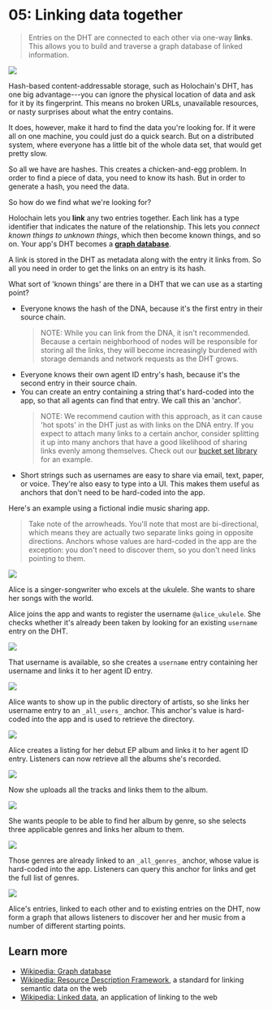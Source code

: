 # 05: Linking data together

> Entries on the DHT are connected to each other via one-way **links**. This allows you to build and traverse a graph database of linked information.

![](https://i.imgur.com/FDGsIDF.png)

Hash-based content-addressable storage, such as Holochain's DHT, has one big advantage---you can ignore the physical location of data and ask for it by its fingerprint. This means no broken URLs, unavailable resources, or nasty surprises about what the entry contains.

It does, however, make it hard to find the data you're looking for. If it were all on one machine, you could just do a quick search. But on a distributed system, where everyone has a little bit of the whole data set, that would get pretty slow.

So all we have are hashes. This creates a chicken-and-egg problem. In order to find a piece of data, you need to know its hash. But in order to generate a hash, you need the data.

So how do we find what we're looking for?

Holochain lets you **link** any two entries together. Each link has a type identifier that indicates the nature of the relationship. This lets you _connect known things to unknown things_, which then become known things, and so on. Your app's DHT becomes a [**graph database**](https://en.wikipedia.org/wiki/Graph_database).

A link is stored in the DHT as metadata along with the entry it links from. So all you need in order to get the links on an entry is its hash.

What sort of 'known things' are there in a DHT that we can use as a starting point?

* Everyone knows the hash of the DNA, because it's the first entry in their source chain.
    > NOTE: While you can link from the DNA, it isn't recommended. Because a certain neighborhood of nodes will be responsible for storing all the links, they will become increasingly burdened with storage demands and network requests as the DHT grows.
* Everyone knows their own agent ID entry's hash, because it's the second entry in their source chain.
* You can create an entry containing a string that's hard-coded into the app, so that all agents can find that entry. We call this an 'anchor'.
    > NOTE: We recommend caution with this approach, as it can cause 'hot spots' in the DHT just as with links on the DNA entry. If you expect to attach many links to a certain anchor, consider splitting it up into many anchors that have a good likelihood of sharing links evenly among themselves. Check out our [bucket set library](https://github.com/willemolding/holochain-collections#bucket-set) for an example.
* Short strings such as usernames are easy to share via email, text, paper, or voice. They're also easy to type into a UI. This makes them useful as anchors that don't need to be hard-coded into the app.

Here's an example using a fictional indie music sharing app.

> Take note of the arrowheads. You'll note that most are bi-directional, which means they are actually two separate links going in opposite directions. Anchors whose values are hard-coded in the app are the exception: you don't need to discover them, so you don't need links pointing to them.

![](https://i.imgur.com/MSakvg1.png)

Alice is a singer-songwriter who excels at the ukulele. She wants to share her songs with the world.

Alice joins the app and wants to register the username `@alice_ukulele`. She checks whether it's already been taken by looking for an existing `username` entry on the DHT.

![](https://i.imgur.com/k2WpY1S.png)

That username is available, so she creates a `username` entry containing her username and links it to her agent ID entry.

![](https://i.imgur.com/0PxLUgM.png)

Alice wants to show up in the public directory of artists, so she links her username entry to an `_all_users_` anchor. This anchor's value is hard-coded into the app and is used to retrieve the directory.

![](https://i.imgur.com/CTgTxWh.png)

Alice creates a listing for her debut EP album and links it to her agent ID entry. Listeners can now retrieve all the albums she's recorded.

![](https://i.imgur.com/xpKXxO2.png)

Now she uploads all the tracks and links them to the album.

![](https://i.imgur.com/lQng0it.png)

She wants people to be able to find her album by genre, so she selects three applicable genres and links her album to them.

![](https://i.imgur.com/cvYPJR2.png)

Those genres are already linked to an `_all_genres_` anchor, whose value is hard-coded into the app. Listeners can query this anchor for links and get the full list of genres.

![](https://i.imgur.com/cPDXanB.png)

Alice's entries, linked to each other and to existing entries on the DHT, now form a graph that allows listeners to discover her and her music from a number of different starting points.

## Learn more

* [Wikipedia: Graph database](https://en.wikipedia.org/wiki/Graph_database)
* [Wikipedia: Resource Description Framework](https://en.wikipedia.org/wiki/Resource_Description_Framework), a standard for linking semantic data on the web
* [Wikipedia: Linked data](https://en.wikipedia.org/wiki/Linked_data), an application of linking to the web